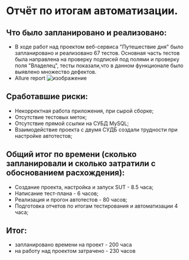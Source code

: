 # Отчёт по итогам автоматизации.

## Что было запланировано и реализовано:
 - В ходе работ над проектом веб-сервиса "Путешествие дня" было запланировано и реализовано 67 тестов. Основная часть тестов была направлена на проверку подписей под полями и проверку поля "Владелец", тесты показали,что в данном функционале было выявлено множество дефектов.
 - Allure report
![изображение](https://github.com/Alekzandern/Diplom_QA/assets/130380585/093fbf66-028c-412d-adbe-671f15abed4a)



## Сработавшие риски:
 - Некорректная работа приложения, при сырой сборке;
 - Отсутствие тестовых меток;
 - Отсутствие прямой ссылки на СУБД MySQL;
 - Взаимодействие проекта с двумя СУДБ создали трудности при настройке автотестов;

## Общий итог по времени (сколько запланировали и сколько затратили с обоснованием расхождения):
 - Создание проекта, настройка и запуск SUT - 8.5 часа;
 - Написание тест-плана - 6 часов;
 - Реализация и прогон автотестов - 80 часов;
 - Подготовка отчетов по итогам тестирования и автоматизации 4 часа;

## Итог:
 - запланировано времени на проект - 200 часа
 - на работу над проектом затрачено - 230 часов


